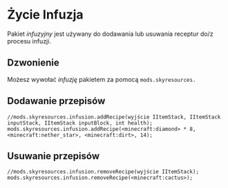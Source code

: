 # Życie Infuzja

Pakiet *infuzyjny* jest używany do dodawania lub usuwania receptur do/z procesu infuzji.

## Dzwonienie

Możesz wywołać *infuzję* pakietem za pomocą `mods.skyresources.`

## Dodawanie przepisów

```zenscript
//mods.skyresources.infusion.addRecipe(wyjście IItemStack, IItemStack inputStack, IItemStack inputBlock, int health);
mods.skyresources.infusion.addRecipe(<minecraft:diamond> * 8, <minecraft:nether_star>, <minecraft:dirt>, 14);
```

## Usuwanie przepisów

```zenscript
//mods.skyresources.infusion.removeRecipe(wyjście IItemStack);
mods.skyresources.infusion.removeRecipe(<minecraft:cactus>);
```